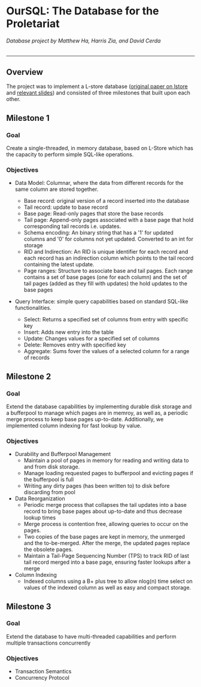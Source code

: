 # OurSQL: The Database for the Proletariat
###### Database project by Matthew Ha, Harris Zia, and David Cerda
---

## Overview

The project was to implement a L-store database ([original paper on lstore](https://www.researchgate.net/publication/324150481_L-Store_A_Real-time_OLTP_and_OLAP_System) and [relevant slides](https://expolab.org/papers/l-store-slides.pdf)) and consisted of three milestones that built upon each other. 

## Milestone 1

### Goal
Create a single-threaded, in memory database, based on L-Store which has the capacity to perform simple SQL-like operations.

### Objectives
* Data Model: Columnar, where the data from different records for the same column are stored together. 
    * Base record: original version of a record inserted into the database
    * Tail record: update to base record
    * Base page: Read-only pages that store the base records 
    * Tail page: Append-only pages associated with a base page that hold corresponding tail records i.e. updates.
    * Schema encoding: An binary string that has a '1' for updated columns and '0' for columns not yet updated. Converted to an int for storage
    * RID and Indirection: An RID is unique identifier for each record and each record has an indirection column which points to the tail record containing the latest update. 
    * Page ranges: Structure to associate base and tail pages. Each range contains a set of base pages (one for each column) and the set of tail pages (added as they fill with updates) the hold updates to the base pages

* Query Interface: simple query capabilities based on standard SQL-like functionalities.
    * Select: Returns a specified set of columns from entry with specific key
    * Insert: Adds new entry into the table
    * Update: Changes values for a specified set of columns
    * Delete: Removes entry with specified key
    * Aggregate: Sums fover the values of a selected column for a range of records

## Milestone 2
### Goal
Extend the database capabilities by implementing durable disk storage and a bufferpool to manage which pages are in memroy, as well as, a periodic merge process to keep base pages up-to-date. Additionally, we implemented column indexing for fast lookup by value. 
### Objectives
* Durability and Bufferpool Management
    *  Maintain a pool of pages in memory for reading and writing data to and from disk storage.
    * Manage loading requested pages to bufferpool and evicting pages if the bufferpool is full
    * Writing any dirty pages (has been written to) to disk before discarding from pool
* Data Reorganization
    * Periodic merge process that collapses the tail updates into a base record to bring base pages about up-to-date and thus decrease lookup times
    *  Merge process is contention free, allowing queries to occur on the pages. 
    *  Two copies of the base pages are kept in memory, the unmerged and the to-be-merged. After the merge, the updated pages replace the obsolete pages.
    *   Maintain a Tail-Page Sequencing Number (TPS) to track RID of last tail record merged into a base page, ensuring faster lookups after a merge
* Column Indexing
    * Indexed columns using a B+ plus tree to allow nlog(n) time select on values of the indexed column as well as easy and compact storage.
## Milestone 3
### Goal
Extend the database to have multi-threaded capabilities and perform multiple transactions concurrently
### Objectives
* Transaction Semantics
* Concurrency Protocol









<!-- Milestone 2 Summary and Writeup

Questions:
	Increasing TID okay?
  TPS questions?

1. Durability, Bufferpool Extension
	a. Caching pages
  	i. LRU? MRU?
    ii. eviction policy granularity (page_range, single page (standard practice), etc)
	b. Mem <-> Disk
  c. Have flag (is_in_memory) in Page class
  	i. dirty and pin flags
  d. read_pid -> PageManager.read()
  e. implement open() and close() in db.py

2. Make merge (contention free)
	before: multithreading in python (background thread)
	a. Implement TPS's (Tail page sequencing number)
  	b. TPS is last merge updated, so we can see which tails have not been merged
  b. Merge tail by tail, latest first
  c. Don't delete tail records, just want to make selects/read more efficient
  d. MergeJob class, returns Page object (not inserted into a PageRange yet)
  e. Make of the old base page for read/write access
  
  Merge Process
  	Notes:
  		1. 1 2 3 4 | 5
    	2. TPS -> 4
    	3. 2^64 - 1 -> 0
    1. Make copy of base page. 
    2. Find latest tail record, merge that and anything before it
    3. Change TPS to equal the latest merged record
    4. New merged page -> RID of original base record
    6. Check indirection the base page, and compare to our copy to see if updates happened during merge
    7. Update RecordPids.columns variable (rename RecordPids to MetaRecord maybe cause it's not as ugly)
    8. Change schema encoding of base record
    8. BONUS: After all read requests prior to merge have been processed, deallocate outdated base page
  
3. Indexing
	a. Create indexing system for other columnn
  b. Index class -> Singleton
  	i. key_index : user key : RID
    ii. Index.indices = [key_index, col1_index]
    	I. change key_index to an array
  c. First as a list, then as a binary tree -->